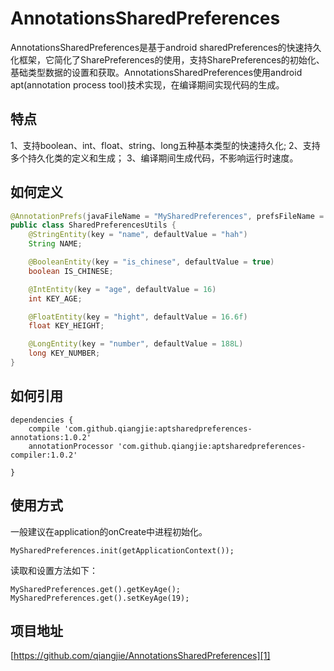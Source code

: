 # AnnotationsSharedPreferences

AnnotationsSharedPreferences是基于android sharedPreferences的快速持久化框架，它简化了SharePreferences的使用，支持SharePreferences的初始化、基础类型数据的设置和获取。AnnotationsSharedPreferences使用android apt(annotation process tool)技术实现，在编译期间实现代码的生成。

## 特点
1、支持boolean、int、float、string、long五种基本类型的快速持久化;
2、支持多个持久化类的定义和生成；
3、编译期间生成代码，不影响运行时速度。

## 如何定义
```java
@AnnotationPrefs(javaFileName = "MySharedPreferences", prefsFileName = "mysp")
public class SharedPreferencesUtils {
    @StringEntity(key = "name", defaultValue = "hah")
    String NAME;

    @BooleanEntity(key = "is_chinese", defaultValue = true)
    boolean IS_CHINESE;

    @IntEntity(key = "age", defaultValue = 16)
    int KEY_AGE;

    @FloatEntity(key = "hight", defaultValue = 16.6f)
    float KEY_HEIGHT;

    @LongEntity(key = "number", defaultValue = 188L)
    long KEY_NUMBER;
}
```

## 如何引用

```
dependencies {
    compile 'com.github.qiangjie:aptsharedpreferences-annotations:1.0.2'
    annotationProcessor 'com.github.qiangjie:aptsharedpreferences-compiler:1.0.2'

}
```

## 使用方式
一般建议在application的onCreate中进程初始化。

    MySharedPreferences.init(getApplicationContext());

读取和设置方法如下：
 

    MySharedPreferences.get().getKeyAge();
    MySharedPreferences.get().setKeyAge(19);
    

## 项目地址
[https://github.com/qiangjie/AnnotationsSharedPreferences][1]


  [1]: https://github.com/qiangjie/AnnotationsSharedPreferences